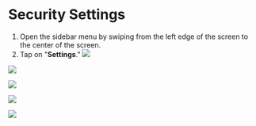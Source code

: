 # Security Settings
1. Open the sidebar menu by swiping from the left edge of the screen to the center of the screen. 
2. Tap on "**Settings**."
![](https://i.imgur.com/AweUy5x.png)



![](https://i.imgur.com/IQoQ4Qk.png)

![](https://i.imgur.com/jwgX9Ac.png)

![](https://i.imgur.com/vapTBKH.png)

![](https://i.imgur.com/gJNqOES.png)




